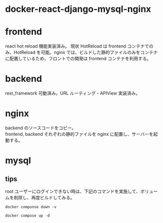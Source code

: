 # docker-react-django-mysql-nginx

# frontend

react hot reload 機能実装済み。
現状 HotReload は frontend コンテナでのみ、HotReload を可能。nginx では、ビルドした静的ファイルのみをコンテナに配置しているため、フロントでの開発は frontend コンテナを利用する。

# backend

rest_framework 可動済み。URL ルーティング・APIView 実装済み。

# nginx

backend のソースコードをコピー。<br>
frontend, backend それぞれの静的ファイルを nginx に配置し、サーバーを起動する。

# mysql

## tips

root ユーザーにログインできない時は、下記のコマンドを実施して、ボリュームを削除し、再度ビルドしてみる。

```terminal
docker componse down -v
```

```terminal
docker compose up -d
```
